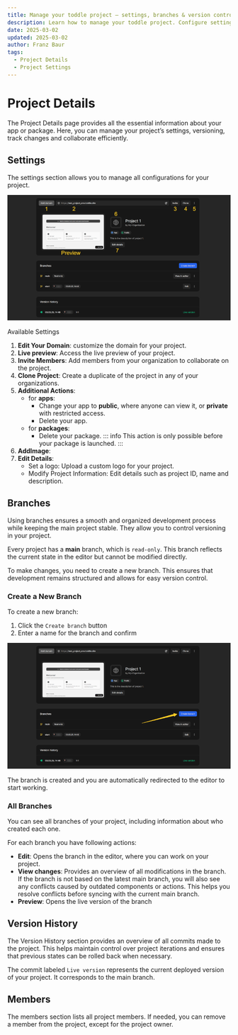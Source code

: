 ```yaml
---
title: Manage your toddle project – settings, branches & version control
description: Learn how to manage your toddle project. Configure settings, collaborate on branches with team members and track changes in version history.
date: 2025-03-02
updated: 2025-03-02
author: Franz Baur
tags: 
  - Project Details
  - Project Settings
---
```


# Project Details
The Project Details page provides all the essential information about your app or package. Here, you can manage your project’s settings, versioning, track changes and collaborate efficiently.

## Settings
The settings section allows you to manage all configurations for your project.

![Project Settings](project-settings.webp)

Available Settings
1. **Edit Your Domain**: customize the domain for your project.
2. **Live preview**: Access the live preview of your project.
3. **Invite Members**: Add members from your organization to collaborate on the project.
4. **Clone Project**: Create a duplicate of the project in any of your organizations.
5. **Additional Actions**:
    - for **apps**: 
        - Change your app to **public**, where anyone can view it, or **private** with restricted access.
        - Delete your app.
    - for **packages**:
        - Delete your package. 
        ::: info
        This action is only possible before your package is launched.
        :::
6. **AddImage**:
7. **Edit Details**:
    - Set a logo: Upload a custom logo for your project.
    - Modify Project Information: Edit details such as project ID, name and description.

## Branches
Using branches ensures a smooth and organized development process while keeping the main project stable. They allow you to control versioning in your project.

Every project has a **main** branch, which is `read-only`. This branch reflects the current state in the editor but cannot be modified directly.

To make changes, you need to create a new branch. This ensures that development remains structured and allows for easy version control.

### Create a New Branch
To create a new branch:
1. Click the `Create branch` button
2. Enter a name for the branch and confirm

![Create New Branch](create-new-branch.webp)

The branch is created and you are automatically redirected to the editor to start working.

### All Branches
You can see all branches of your project, including information about who created each one.

For each branch you have following actions:
- **Edit**: Opens the branch in the editor, where you can work on your project.
- **View changes**: Provides an overview of all modifications in the branch. If the branch is not based on the latest main branch, you will also see any conflicts caused by outdated components or actions. This helps you resolve conflicts before syncing with the current main branch.
- **Preview**: Opens the live version of the branch

## Version History
The Version History section provides an overview of all commits made to the project. This helps maintain control over project iterations and ensures that previous states can be rolled back when necessary.

The commit labeled `Live version` represents the current deployed version of your project. It corresponds to the main branch.

## Members
The members section lists all project members. If needed, you can remove a member from the project, except for the project owner.